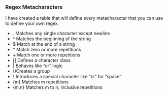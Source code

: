 ### Regex Metacharacters 
I have created a table that will define every metacharacter that you can use to define your own
regex. 
* . Matches any single character except newline 
* ^ Matches the beginning of the string 
* $ Match at the end of a string
* \* Match zero or more repetitions
* \+ Match one or more repetitions
* [] Defines a character class 
* | Behaves like “or” logic
* ()Creates a group 
* \ Introduces a special character like “\s” for “space” 
* {m} Matches m repetitions 
* {m,n} Matches m to n, inclusive repetitions
